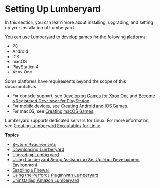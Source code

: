 # Setting Up Lumberyard<a name="setting-up-intro"></a>

In this section, you can learn more about installing, upgrading, and setting up your installation of Lumberyard\. 

You can use Lumberyard to develop games for the following platforms: 
+ PC
+ Android
+ iOS
+ macOS
+ Play​Station 4
+ X​box One

 Some platforms have requirements beyond the scope of this documentation\. 
+ For console support, see [Developing Games for X​box One](http://www.xbox.com/en-US/developers) and [Become a Registered Developer for Play​Station](https://www.playstation.com/en-us/develop/)\.
+ For mobile devices, see [Creating Android and iOS Games](mobile-support-intro.md)\.
+ For macOS, see [Creating macOS Games](osx-intro.md)\.

Lumberyard supports dedicated servers for Linux\. For more information, see [Creating Lumberyard Executables for Linux](linux-intro.md)\.

**Topics**
+ [System Requirements](setting-up-system-requirements.md)
+ [Downloading Lumberyard](setting-up-downloading-lumberyard.md)
+ [Upgrading Lumberyard](lumberyard-upgrading.md)
+ [Using Lumberyard Setup Assistant to Set Up Your Development Environment](lumberyard-launcher-intro.md)
+ [Enabling a Firewall](setting-up-firewall.md)
+ [Using the Perforce Plugin with Lumberyard](setting-up-lumberyard-perforce-plugin.md)
+ [Uninstalling Amazon Lumberyard](uninstalling-amazon-lumberyard.md)
